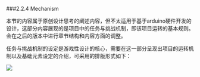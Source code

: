 ###2.2.4 Mechanism

本节的内容属于原创设计思考的阐述内容，但不太适用于基于arduino硬件开发的设计，这部分内容展现的是项目中的任务与挑战机制，即该项目运转的基本规则。会在之后的版本中进行章节结构和内容方面的调整。

任务与挑战机制的设定是游戏性设计的核心，需要在这一部分呈现出项目的运转机制以及基础元素设定的介绍，可采用的排版形式如下：

![](http://kitpic.makebi.net/ixd/2_5.jpg)
